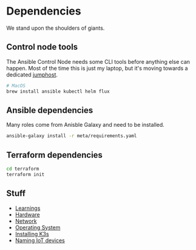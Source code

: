 # Dependencies

We stand upon the shoulders of giants.

## Control node tools

The Ansible Control Node needs some CLI tools before anything else can happen. Most of the time this is just my laptop, but it's moving towards a dedicated [jumphost](/ansible/playbooks/server_jumphost.yaml).

```bash
# MacOS
brew install ansible kubectl helm flux
```

## Ansible dependencies

Many roles come from Anisble Galaxy and need to be installed.

```bash
ansible-galaxy install -r meta/requirements.yaml  
```

## Terraform dependencies
```bash
cd terraform
terraform init
```

## Stuff

- [Learnings](learnings)
- [Hardware](hardware.md)
- [Network](network.md)
- [Operating System](operating-system.md)
- [Installing K3s](kubernetes.md)
- [Naming IoT devices](naming_iot_devices.md)
